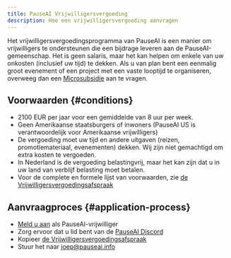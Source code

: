 ```yaml
---
title: PauseAI Vrijwilligersvergoeding
description: Hoe een vrijwilligersvergoeding aanvragen
---
```


Het vrijwilligersvergoedingsprogramma van PauseAI is een manier om vrijwilligers te ondersteunen die een bijdrage leveren aan de PauseAI-gemeenschap.
Het is geen salaris, maar het kan helpen om enkele van uw onkosten (inclusief uw tijd) te dekken.
Als u van plan bent een eenmalig groot evenement of een project met een vaste looptijd te organiseren, overweeg dan een [Microsubsidie](/microgrants) aan te vragen.

## Voorwaarden {#conditions}

- 2100 EUR per jaar voor een gemiddelde van 8 uur per week.
- Geen Amerikaanse staatsburgers of inwoners (PauseAI US is verantwoordelijk voor Amerikaanse vrijwilligers)
- De vergoeding moet uw tijd en andere uitgaven (reizen, promotiemateriaal, evenementen) dekken. Wij zijn niet gemachtigd om extra kosten te vergoeden.
- In Nederland is de vergoeding belastingvrij, maar het kan zijn dat u in uw land van verblijf belasting moet betalen.
- Voor de complete en formele lijst van voorwaarden, zie [de Vrijwilligersvergoedingsafspraak](https://docs.google.com/document/d/1HHgKsEj1fEpMEcYZXnZQ41tuXMLvwcbXqgrX1f2JxZc/edit)

## Aanvraagproces {#application-process}

- [Meld u aan](/join) als PauseAI-vrijwilliger
- Zorg ervoor dat u lid bent van de [PauseAI Discord](https://discord.gg/X9TYc3vs7j)
- Kopieer [de Vrijwilligersvergoedingsafspraak](https://docs.google.com/document/d/1HHgKsEj1fEpMEcYZXnZQ41tuXMLvwcbXqgrX1f2JxZc/edit)
- Stuur het naar [joep@pauseai.info](mailto:joep@pauseai.info)